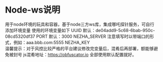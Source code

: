 # Node-ws说明
用于node环境的玩具和容器，基于node三方ws库，集成哪吒探针服务，可自行添加环境变量
使用的环境变量如下
UUID          默认：de04add9-5c68-6bab-950c-08cd5320df37
PORT          默认：3000
NEZHA_SERVER  注意填写时以带端口的形式，例如：aaa.bbb.com:5555
NEZHA_KEY      
温馨提示：对于风控比较严格的平台建议修改完变量后，混肴后再部署，额能够避免被封号
js混肴地址：https://obfuscator.io 全部使用默认配置就好。
